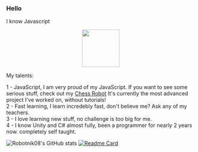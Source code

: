 ### Hello

I know Javascript
<div id="header" align="center">
  <img src="https://slome.org/Assets/player/char.png" width="100"/>
</div>

My talents:

1 - JavaScript, I am very proud of my JavaScript. If you want to see some serious stuff, check out my <a href="https://github.com/Robotnik08/ChessRobot.git">Chess Robot</a> It's currently the most advanced project I've worked on, without tutorials!<br>
2 - Fast learning, I learn incredebly fast, don't believe me? Ask any of my teachers.<br>
3 - I love learning new stuff, no challenge is too big for me.<br>
4 - I know Unity and C# almost fully, been a programmer for nearly 2 years now. completely self taught.<br>

![Robotnik08's GitHub stats](https://github-readme-stats.vercel.app/api?username=Robotnik08&show_icons=true&theme=radical)
[![Readme Card](https://github-readme-stats.vercel.app/api/pin/?username=Robotnik08&repo=github-readme-stats)](https://github.com/Robotnik08)
